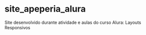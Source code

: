 # site_apeperia_alura
Site desenvolvido durante atividade e aulas do curso Alura: Layouts Responsivos
